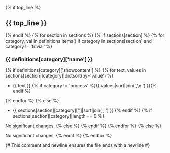 {% if top_line %}
## {{ top_line }}
{% endif %}
{% for section in sections %}
{% if sections[section] %}
{% for category, val in definitions.items() if category in sections[section] and category != 'trivial' %}

### {{ definitions[category]['name'] }}
{% if definitions[category]['showcontent'] %}
{% for text, values in sections[section][category]|dictsort(by='value') %}

- {{ text }} {% if category != 'process' %}{{ values|sort|join(',\n  ') }}{% endif %}

{% endfor %}
{% else %}

- {{ sections[section][category]['']|sort|join(', ') }}
  {% endif %}
  {% if sections[section][category]|length == 0 %}

No significant changes.
{% else %}
{% endif %}
{% endfor %}
{% else %}

No significant changes.
{% endif %}
{% endfor %}

{# This comment and newline ensures the file ends with a newline #}
